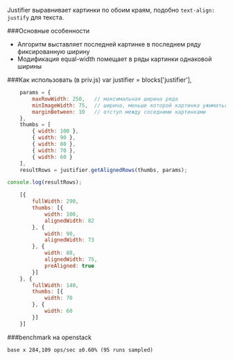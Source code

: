 Justifier выравнивает картинки по обоим краям, подобно `text-align: justify` для текста.

###Основные особенности
* Алгоритм выставляет последней картинке в последнем ряду фиксированную ширину
* Модификация equal-width помещает в ряды картинки однаковой ширины

###Как использовать (в priv.js)
var justifier = blocks['justifier'],
```js
    params = {
        maxRowWidth: 250,   // максимальная ширина ряда
        minImageWidth: 75,  // ширина, меньше которой картинка ужиматься не будет
        marginBetween: 10   // отступ между соседними картинками
    },
    thumbs = [
        { width: 100 },
        { width: 90 },
        { width: 80 },
        { width: 70 },
        { width: 60 }
    ],
    resultRows = justifier.getAlignedRows(thumbs, params);

console.log(resultRows);

    [{
        fullWidth: 290,
        thumbs: [{
            width: 100,
            alignedWidth: 82
        }, {
            width: 90,
            alignedWidth: 73
        }, {
            width: 80,
            alignedWidth: 75,
            preAligned: true
        }]
    }, {
        fullWidth: 140,
        thumbs: [{
            width: 70
        }, {
            width: 60
        }]
    }]
```

###benchmark на openstack
```
base x 284,109 ops/sec ±0.60% (95 runs sampled)
```

